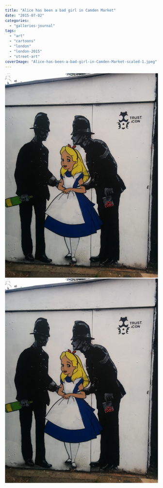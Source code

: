 ```yaml
---
title: "Alice has been a bad girl in Camden Market"
date: "2015-07-02"
categories: 
  - "galleries-journal"
tags: 
  - "art"
  - "cartoons"
  - "london"
  - "london-2015"
  - "street-art"
coverImage: "Alice-has-been-a-bad-girl-in-Camden-Market-scaled-1.jpeg"
---
```


[![](images/Alice-has-been-a-bad-girl-in-Camden-Market-scaled-1.jpeg)](images/Alice-has-been-a-bad-girl-in-Camden-Market-scaled-1.jpeg)
[![](images/Alice-has-been-a-bad-girl-in-Camden-Market-scaled-1.jpeg)](images/Alice-has-been-a-bad-girl-in-Camden-Market-scaled-1.jpeg)
